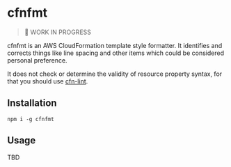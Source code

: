# cfnfmt

> :construction: WORK IN PROGRESS

cfnfmt is an AWS CloudFormation template style formatter. It identifies and corrects things like line spacing and other items which could be considered personal preference.

It does not check or determine the validity of resource property syntax, for that you should use [cfn-lint](https://github.com/aws-cloudformation/cfn-python-lint).

## Installation

```
npm i -g cfnfmt
```

## Usage

TBD
